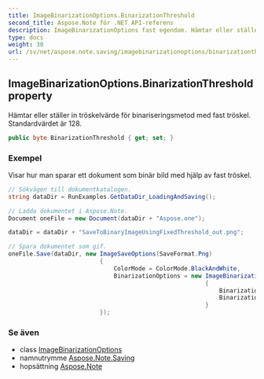 ```yaml
---
title: ImageBinarizationOptions.BinarizationThreshold
second_title: Aspose.Note för .NET API-referens
description: ImageBinarizationOptions fast egendom. Hämtar eller ställer in tröskelvärde för binariseringsmetod med fast tröskel. Standardvärdet är 128.
type: docs
weight: 30
url: /sv/net/aspose.note.saving/imagebinarizationoptions/binarizationthreshold/
---
```

## ImageBinarizationOptions.BinarizationThreshold property

Hämtar eller ställer in tröskelvärde för binariseringsmetod med fast tröskel. Standardvärdet är 128.

```csharp
public byte BinarizationThreshold { get; set; }
```

### Exempel

Visar hur man sparar ett dokument som binär bild med hjälp av fast tröskel.

```csharp
// Sökvägen till dokumentkatalogen.
string dataDir = RunExamples.GetDataDir_LoadingAndSaving();

// Ladda dokumentet i Aspose.Note.
Document oneFile = new Document(dataDir + "Aspose.one");

dataDir = dataDir + "SaveToBinaryImageUsingFixedThreshold_out.png";

// Spara dokumentet som gif.
oneFile.Save(dataDir, new ImageSaveOptions(SaveFormat.Png)
                          {
                              ColorMode = ColorMode.BlackAndWhite,
                              BinarizationOptions = new ImageBinarizationOptions()
                                                        {
                                                            BinarizationMethod = BinarizationMethod.FixedThreshold,
                                                            BinarizationThreshold = 123
                                                        }
                          });
```

### Se även

* class [ImageBinarizationOptions](../)
* namnutrymme [Aspose.Note.Saving](../../imagebinarizationoptions/)
* hopsättning [Aspose.Note](../../../)


